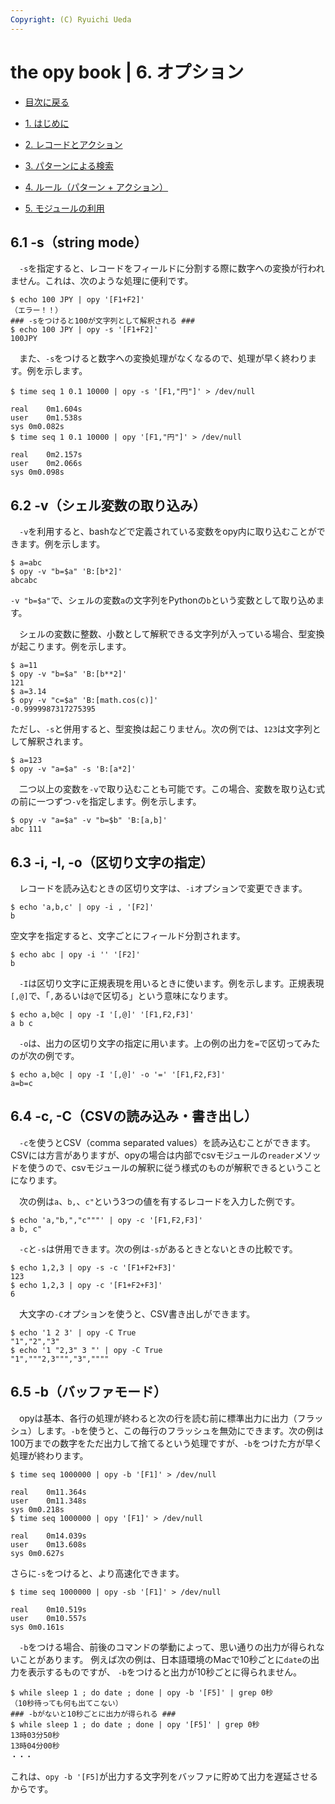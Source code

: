 ```yaml
---
Copyright: (C) Ryuichi Ueda
---
```


# the opy book | 6. オプション


* [目次に戻る](/?page=opy_book)

* [1. はじめに](/?page=opy_intro)
* [2. レコードとアクション](/?page=opy_action)
* [3. パターンによる検索](/?page=opy_pattern)
* [4. ルール（パターン + アクション）](/?page=opy_rule)
* [5. モジュールの利用](/?page=opy_module)


## 6.1 -s（string mode）

　`-s`を指定すると、レコードをフィールドに分割する際に数字への変換が行われません。これは、次のような処理に便利です。

```
$ echo 100 JPY | opy '[F1+F2]'
（エラー！！）
### -sをつけると100が文字列として解釈される ###
$ echo 100 JPY | opy -s '[F1+F2]'
100JPY
```

　また、`-s`をつけると数字への変換処理がなくなるので、処理が早く終わります。例を示します。

```
$ time seq 1 0.1 10000 | opy -s '[F1,"円"]' > /dev/null

real	0m1.604s
user	0m1.538s
sys	0m0.082s
$ time seq 1 0.1 10000 | opy '[F1,"円"]' > /dev/null

real	0m2.157s
user	0m2.066s
sys	0m0.098s
```

## 6.2 -v（シェル変数の取り込み）

　`-v`を利用すると、bashなどで定義されている変数をopy内に取り込むことができます。例を示します。

```
$ a=abc
$ opy -v "b=$a" 'B:[b*2]'
abcabc
```

`-v "b=$a"`で、シェルの変数`a`の文字列をPythonの`b`という変数として取り込めます。

　シェルの変数に整数、小数として解釈できる文字列が入っている場合、型変換が起こります。例を示します。


```
$ a=11
$ opy -v "b=$a" 'B:[b**2]'
121
$ a=3.14
$ opy -v "c=$a" 'B:[math.cos(c)]'
-0.9999987317275395
```

ただし、`-s`と併用すると、型変換は起こりません。次の例では、`123`は文字列として解釈されます。

```
$ a=123
$ opy -v "a=$a" -s 'B:[a*2]'
```

　二つ以上の変数を`-v`で取り込むことも可能です。この場合、変数を取り込む式の前に一つずつ`-v`を指定します。例を示します。


```
$ opy -v "a=$a" -v "b=$b" 'B:[a,b]'
abc 111
```

## 6.3 -i, -I, -o（区切り文字の指定）

　レコードを読み込むときの区切り文字は、`-i`オプションで変更できます。

```
$ echo 'a,b,c' | opy -i , '[F2]'
b
```

空文字を指定すると、文字ごとにフィールド分割されます。

```
$ echo abc | opy -i '' '[F2]'
b
```


　`-I`は区切り文字に正規表現を用いるときに使います。例を示します。正規表現`[,@]`で、「`,`あるいは`@`で区切る」という意味になります。

```
$ echo a,b@c | opy -I '[,@]' '[F1,F2,F3]'
a b c
```

　`-o`は、出力の区切り文字の指定に用います。上の例の出力を`=`で区切ってみたのが次の例です。

```
$ echo a,b@c | opy -I '[,@]' -o '=' '[F1,F2,F3]'
a=b=c
```

## 6.4 -c, -C（CSVの読み込み・書き出し）

　`-c`を使うとCSV（comma separated values）を読み込むことができます。CSVには方言がありますが、opyの場合は内部でcsvモジュールの`reader`メソッドを使うので、csvモジュールの解釈に従う様式のものが解釈できるということになります。


　次の例は`a`、`b,`、`c"`という3つの値を有するレコードを入力した例です。

```
$ echo 'a,"b,","c"""' | opy -c '[F1,F2,F3]'
a b, c"
```

　`-c`と`-s`は併用できます。次の例は`-s`があるときとないときの比較です。

```
$ echo 1,2,3 | opy -s -c '[F1+F2+F3]'
123
$ echo 1,2,3 | opy -c '[F1+F2+F3]'
6
```

　大文字の`-C`オプションを使うと、CSV書き出しができます。

```
$ echo '1 2 3' | opy -C True
"1","2","3"
$ echo '1 "2,3" 3 "' | opy -C True
"1","""2,3""","3",""""
```

## 6.5 -b（バッファモード）

　opyは基本、各行の処理が終わると次の行を読む前に標準出力に出力（フラッシュ）します。`-b`を使うと、この毎行のフラッシュを無効にできます。次の例は100万までの数字をただ出力して捨てるという処理ですが、`-b`をつけた方が早く処理が終わります。

```
$ time seq 1000000 | opy -b '[F1]' > /dev/null

real	0m11.364s
user	0m11.348s
sys	0m0.218s
$ time seq 1000000 | opy '[F1]' > /dev/null

real	0m14.039s
user	0m13.608s
sys	0m0.627s
```

さらに`-s`をつけると、より高速化できます。

```
$ time seq 1000000 | opy -sb '[F1]' > /dev/null

real	0m10.519s
user	0m10.557s
sys	0m0.161s
```

　`-b`をつける場合、前後のコマンドの挙動によって、思い通りの出力が得られないことがあります。
例えば次の例は、日本語環境のMacで10秒ごとに`date`の出力を表示するものですが、
`-b`をつけると出力が10秒ごとに得られません。

```
$ while sleep 1 ; do date ; done | opy -b '[F5]' | grep 0秒
（10秒待っても何も出てこない）
### -bがないと10秒ごとに出力が得られる ###
$ while sleep 1 ; do date ; done | opy '[F5]' | grep 0秒
13時03分50秒
13時04分00秒
・・・
```

これは、`opy -b '[F5]`が出力する文字列をバッファに貯めて出力を遅延させるからです。
